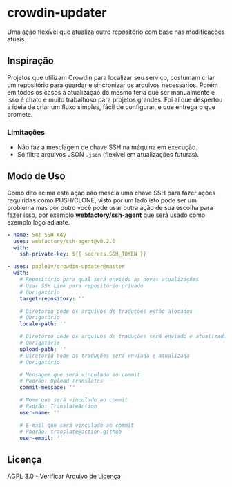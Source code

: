 # crowdin-updater

Uma ação flexível que atualiza outro repositório com base nas modificações atuais.

## Inspiração

Projetos que utilizam Crowdin para localizar seu serviço, costumam criar um repositório para guardar e sincronizar os arquivos necessários.
Porém em todos os casos a atualização do mesmo teria que ser manualmente e isso é chato e muito trabalhoso para projetos grandes. Foi aí que despertou a ideia de criar um fluxo simples, fácil de configurar, e que entrega o que promete.

### Limitações

- Não faz a mesclagem de chave SSH na máquina em execução.
- Só filtra arquivos JSON `.json` (flexível em atualizações futuras).

## Modo de Uso

Como dito acima esta ação não mescla uma chave SSH para fazer ações requiridas como PUSH/CLONE, visto por um lado isto pode ser um problema mas por outro você pode usar outra ação de sua escolha para fazer isso, por exemplo **[webfactory/ssh-agent](https://github.com/webfactory/ssh-agent)** que será usado como exemplo logo adiante.

```yaml
- name: Set SSH Key
  uses: webfactory/ssh-agent@v0.2.0
  with:
    ssh-private-key: ${{ secrets.SSH_TOKEN }}

- uses: pablo1v/crowdin-updater@master
  with:
    # Repositório para qual será enviada as novas atualizações
    # Usar SSH Link para repositório privado
    # Obrigatório
    target-repository: ''

    # Diretório onde os arquivos de traduções estão alocados
    # Obrigatório
    locale-path: ''

    # Diretório onde os arquivos de traduções será enviado e atualizado
    # Obrigatório
    upload-path: ''
    # Diretório onde as traduções será enviada e atualizada
    # Obrigatório

    # Mensagem que será vinculada ao commit
    # Padrão: Upload Translates
    commit-message: ''

    # Nome que será vinculado ao commit
    # Padrão: TranslateAction
    user-name: ''

    # E-mail que será vinculado ao commit
    # Padrão: translate@action.github
    user-email: ''
```

## Licença

AGPL 3.0 - Verificar [Arquivo de Licença](https://github.com/pablo1v/crowdin-updater/blob/master/LICENSE)
